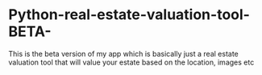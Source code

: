 # Python-real-estate-valuation-tool-BETA-
This is the beta version of my app which is basically just a real estate valuation tool that will value your estate based on the location, images etc
